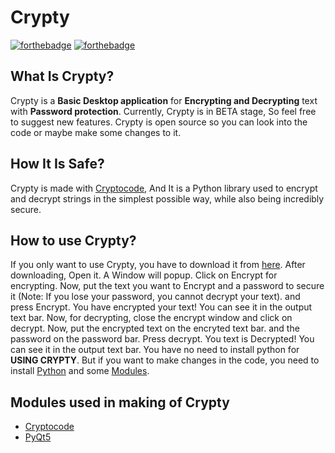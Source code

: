 # Crypty 
[![forthebadge](https://forthebadge.com/images/badges/made-with-python.svg)](https://forthebadge.com) [![forthebadge](https://forthebadge.com/images/badges/open-source.svg)](https://forthebadge.com)


## What Is Crypty? 
Crypty is a **Basic Desktop application** for **Encrypting and Decrypting** text with **Password protection**. Currently, Crypty is in BETA stage, So feel free to suggest new features. Crypty is open source so you can look into the code or maybe make some changes to it.

## How It Is Safe?
Crypty is made with [Cryptocode](https://pypi.org/project/cryptocode/), And It is a Python library used to encrypt and decrypt strings in the simplest possible way, while also being incredibly secure.

## How to use Crypty?
If you only want to use Crypty, you have to download it from [here](https://mega.nz/file/q0cQwTiR#7Fjsi4CWuvmgh6UIMT3JRNiRibGqf_DpTKQ31srMyI4). After downloading, Open it. A Window will popup. Click on Encrypt for encrypting. Now, put the text you want to Encrypt and a password to secure it (Note: If you lose your password, you cannot decrypt your text). and press Encrypt. You have encrypted your text! You can see it in the output text bar. Now, for decrypting, close the encrypt window and click on decrypt. Now, put the encrypted text on the encryted text bar. and the password on the password bar. Press decrypt. You text is Decrypted! You can see it in the output text bar. You have no need to install python for **USING CRYPTY**. But if you want to make changes in the code, you need to install [Python](https://www.python.org/downloads/) and some [Modules](https://github.com/studiousgamer/Crypty/blob/main/README.md#modules-used-in-making-of-crypty).

## Modules used in making of Crypty
- [Cryptocode](https://pypi.org/project/cryptocode/) 
- [PyQt5](https://pypi.org/project/PyQt5/) 
